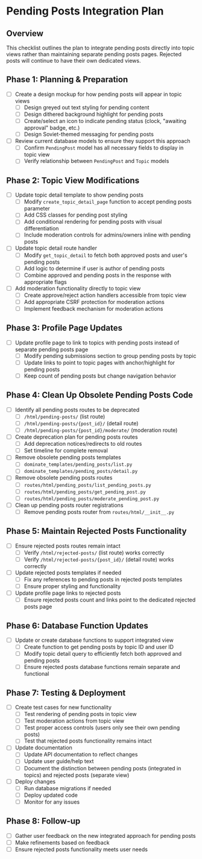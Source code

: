 # Pending Posts Integration Plan

## Overview
This checklist outlines the plan to integrate pending posts directly into topic views rather than maintaining separate pending posts pages. Rejected posts will continue to have their own dedicated views.

## Phase 1: Planning & Preparation

- [ ] Create a design mockup for how pending posts will appear in topic views
  - [ ] Design greyed out text styling for pending content
  - [ ] Design dithered background highlight for pending posts
  - [ ] Create/select an icon to indicate pending status (clock, "awaiting approval" badge, etc.)
  - [ ] Design Soviet-themed messaging for pending posts

- [ ] Review current database models to ensure they support this approach
  - [ ] Confirm `PendingPost` model has all necessary fields to display in topic view
  - [ ] Verify relationship between `PendingPost` and `Topic` models

## Phase 2: Topic View Modifications

- [ ] Update topic detail template to show pending posts
  - [ ] Modify `create_topic_detail_page` function to accept pending posts parameter
  - [ ] Add CSS classes for pending post styling
  - [ ] Add conditional rendering for pending posts with visual differentiation
  - [ ] Include moderation controls for admins/owners inline with pending posts

- [ ] Update topic detail route handler
  - [ ] Modify `get_topic_detail` to fetch both approved posts and user's pending posts
  - [ ] Add logic to determine if user is author of pending posts
  - [ ] Combine approved and pending posts in the response with appropriate flags

- [ ] Add moderation functionality directly to topic view
  - [ ] Create approve/reject action handlers accessible from topic view
  - [ ] Add appropriate CSRF protection for moderation actions
  - [ ] Implement feedback mechanism for moderation actions

## Phase 3: Profile Page Updates

- [ ] Update profile page to link to topics with pending posts instead of separate pending posts page
  - [ ] Modify pending submissions section to group pending posts by topic
  - [ ] Update links to point to topic pages with anchor/highlight for pending posts
  - [ ] Keep count of pending posts but change navigation behavior

## Phase 4: Clean Up Obsolete Pending Posts Code

- [ ] Identify all pending posts routes to be deprecated
  - [ ] `/html/pending-posts/` (list route)
  - [ ] `/html/pending-posts/{post_id}/` (detail route)
  - [ ] `/html/pending-posts/{post_id}/moderate/` (moderation route)

- [ ] Create deprecation plan for pending posts routes
  - [ ] Add deprecation notices/redirects to old routes
  - [ ] Set timeline for complete removal

- [ ] Remove obsolete pending posts templates
  - [ ] `dominate_templates/pending_posts/list.py`
  - [ ] `dominate_templates/pending_posts/detail.py`

- [ ] Remove obsolete pending posts routes
  - [ ] `routes/html/pending_posts/list_pending_posts.py`
  - [ ] `routes/html/pending_posts/get_pending_post.py`
  - [ ] `routes/html/pending_posts/moderate_pending_post.py`

- [ ] Clean up pending posts router registrations
  - [ ] Remove pending posts router from `routes/html/__init__.py`

## Phase 5: Maintain Rejected Posts Functionality

- [ ] Ensure rejected posts routes remain intact
  - [ ] Verify `/html/rejected-posts/` (list route) works correctly
  - [ ] Verify `/html/rejected-posts/{post_id}/` (detail route) works correctly

- [ ] Update rejected posts templates if needed
  - [ ] Fix any references to pending posts in rejected posts templates
  - [ ] Ensure proper styling and functionality

- [ ] Update profile page links to rejected posts
  - [ ] Ensure rejected posts count and links point to the dedicated rejected posts page

## Phase 6: Database Function Updates

- [ ] Update or create database functions to support integrated view
  - [ ] Create function to get pending posts by topic ID and user ID
  - [ ] Modify topic detail query to efficiently fetch both approved and pending posts
  - [ ] Ensure rejected posts database functions remain separate and functional

## Phase 7: Testing & Deployment

- [ ] Create test cases for new functionality
  - [ ] Test rendering of pending posts in topic view
  - [ ] Test moderation actions from topic view
  - [ ] Test proper access controls (users only see their own pending posts)
  - [ ] Test that rejected posts functionality remains intact

- [ ] Update documentation
  - [ ] Update API documentation to reflect changes
  - [ ] Update user guide/help text
  - [ ] Document the distinction between pending posts (integrated in topics) and rejected posts (separate view)

- [ ] Deploy changes
  - [ ] Run database migrations if needed
  - [ ] Deploy updated code
  - [ ] Monitor for any issues

## Phase 8: Follow-up

- [ ] Gather user feedback on the new integrated approach for pending posts
- [ ] Make refinements based on feedback
- [ ] Ensure rejected posts functionality meets user needs
